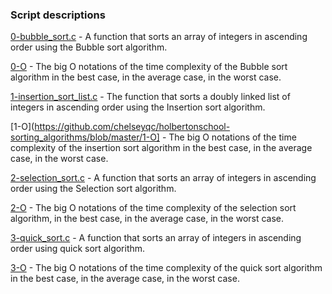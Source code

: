 ### Script descriptions
[0-bubble_sort.c](https://github.com/chelseyqc/holbertonschool-sorting_algorithms/blob/master/0-bubble_sort.c) - A function that sorts an array of integers in ascending order using the Bubble sort algorithm.

[0-O](https://github.com/chelseyqc/holbertonschool-sorting_algorithms/blob/master/0-O) - The big O notations of the time complexity of the Bubble sort algorithm in the best case, in the average case, in the worst case. 

[1-insertion_sort_list.c](https://github.com/chelseyqc/holbertonschool-sorting_algorithms/blob/master/1-insertion_sort_list.c) - The function that sorts a doubly linked list of integers in ascending order using the Insertion sort algorithm. 

[1-O](https://github.com/chelseyqc/holbertonschool-sorting_algorithms/blob/master/1-O] - The big O notations of the time complexity of the insertion sort algorithm in the best case, in the average case, in the worst case. 

[2-selection_sort.c](https://github.com/chelseyqc/holbertonschool-sorting_algorithms/blob/master/2-selection_sort.c) - A function that sorts an array of integers in ascending order using the Selection sort algorithm. 

[2-O](https://github.com/chelseyqc/holbertonschool-sorting_algorithms/blob/master/2-O) - The big O notations of the time complexity of the selection sort algorithm, in the best case, in the average case, in the worst case. 

[3-quick_sort.c](https://github.com/chelseyqc/holbertonschool-sorting_algorithms/blob/master/3-quick_sort.c) - A function that sorts an array of integers in ascending order using quick sort algorithm. 

[3-O](https://github.com/chelseyqc/holbertonschool-sorting_algorithms/blob/master/3-O) - The big O notations of the time complexity of the quick sort algorithm in the best case, in the average case, in the worst case. 
